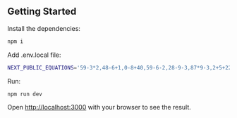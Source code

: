 ## Getting Started

Install the dependencies:

```bash
npm i
```

Add .env.local file:

```bash
NEXT_PUBLIC_EQUATIONS='59-3*2,48-6+1,0-8+40,59-6-2,28-9-3,87*9-3,2+5+22,4+5+42,85+1-8,9*86+4,83+0*8,12*2+4,4+69*7,5+89-5,2+67*7,38*5-4,43+8+7,26-9-8,73*5+7,98-4-1,6+71-3,9*1+58,7*73+6,8*86-3,31+2+7,49*4-5,24/6-2,0*2+41,1*73+1,84/1/4,24+3*2,39*4+4,4+87-9,50+1*0,8*58+6,2+0+34,15+6/6,61-3-7,7-7+38,13+8+8,9/1+38,60*6-3,98+3-3,0+42-4,51*8-4,29-5-2,8+87+8,6+78+1,2+2+12,5*54*2,27+8+2,2+26*5,86*9-1,1*2*70,39+0*5,35+1*5,9*35+6,92*4-3,8+12+2,1-7+39,10*3-8,16*2+3,80-2*1,46+9*2,3*77+0,9*17+6,6*6+78,9+0*32,0+63*2,1*19*2,8/2*84,82-5-2,9+89+2,78*6+8,22+5*2,57+0-1,81*8/9,2+58*4,5+39+8,3-1+17,3+6+40,8*98/2,0+91-0,4+40*6,39+3*3,3+2+89,7*10*1,84/6+6,71*9-1,8+84+5,84*9-4,21*4+7,85+3*6,76-6/6,6+21*9,7*19+7,84+8+7,3+30+5,9+52-9,23-3/3'
```

Run:

```bash
npm run dev
```

Open [http://localhost:3000](http://localhost:3000) with your browser to see the result.
